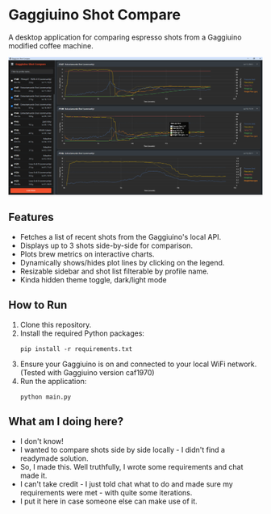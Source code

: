 # Gaggiuino Shot Compare

A desktop application for comparing espresso shots from a Gaggiuino modified coffee machine.

![App Screenshot](screenshot.png)

## Features

-   Fetches a list of recent shots from the Gaggiuino's local API.
-   Displays up to 3 shots side-by-side for comparison.
-   Plots brew metrics on interactive charts.
-   Dynamically shows/hides plot lines by clicking on the legend.
-   Resizable sidebar and shot list filterable by profile name.
-	Kinda hidden theme toggle, dark/light mode

## How to Run

1.  Clone this repository.
2.  Install the required Python packages:
    ```
    pip install -r requirements.txt
    ```
3.  Ensure your Gaggiuino is on and connected to your local WiFi network. (Tested with Gaggiuino version caf1970)
4.  Run the application:
    ```
    python main.py
    ```
	
## What am I doing here?

-	I don't know!
-	I wanted to compare shots side by side locally - I didn't find a readymade solution.
-	So, I made this. Well truthfully, I wrote some requirements and chat made it.
-	I can't take credit - I just told chat what to do and made sure my requirements were met - with quite some iterations.
-	I put it here in case someone else can make use of it.